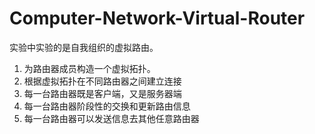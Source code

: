 # Computer-Network-Virtual-Router

实验中实验的是自我组织的虚拟路由。
1.	为路由器成员构造一个虚拟拓扑。
2.	根据虚拟拓扑在不同路由器之间建立连接
3.	每一台路由器既是客户端，又是服务器端
4.	每一台路由器阶段性的交换和更新路由信息
5.	每一台路由器可以发送信息去其他任意路由器
